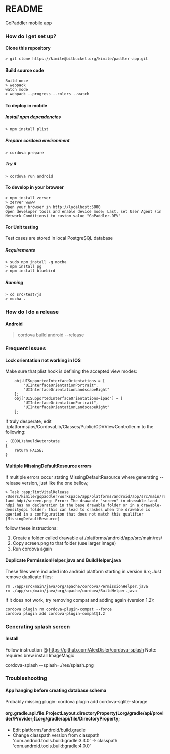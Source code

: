 # README #

GoPaddler mobile app

### How do I get set up? ###

#### Clone this repository
    > git clone https://kimile@bitbucket.org/kimile/paddler-app.git
    
#### Build source code
    Build once
    > webpack
    watch mode
    > webpack --progress --colors --watch
    
#### To deploy in mobile        

##### Install npm dependencies   
    > npm install plist

##### Prepare cordova environment
    > cordova prepare

##### Try it
    > cordova run android

#### To develop in your browser
    > npm install zerver
    > zerver wwww
    Open your browser in http://localhost:5000
    Open developer tools and enable device mode; Last, set User Agent (in Network Conditions) to custom value "GoPaddler-DEV"
    

#### For Unit testing
Test cases are stored in local PostgreSQL database

##### Requirements
    > sudo npm install -g mocha
    > npm install pg
    > npm install bluebird

##### Running
    > cd src/test/js
    > mocha .

### How do I do a release ###

#### Android
   > cordova build android --release

### Frequent Issues ###
#### Lock orientation not working in IOS
Make sure that plist hook is defining the accepted view modes:
```
    obj.UISupportedInterfaceOrientations = [
        "UIInterfaceOrientationPortrait",
        "UIInterfaceOrientationLandscapeRight"
    ];
    obj["UISupportedInterfaceOrientations~ipad"] = [
        "UIInterfaceOrientationPortrait",
        "UIInterfaceOrientationLandscapeRight"
    ];
```
If truly desperate, edit ./platforms/ios/CordovaLib/Classes/Public/CDVViewController.m to the following:

```
- (BOOL)shouldAutorotate
{
    return FALSE;
}
```

#### Multiple MissingDefaultResource errors
If multiple errors occur stating MissingDefaultResource where generating --release version, just like the one bellow,
```
> Task :app:lintVitalRelease
/Users/kimile/gopaddler/workspace/app/platforms/android/app/src/main/res/drawable-land-hdpi/screen.png: Error: The drawable "screen" in drawable-land-hdpi has no declaration in the base drawable folder or in a drawable-densitydpi folder; this can lead to crashes when the drawable is queried in a configuration that does not match this qualifier [MissingDefaultResource]
```
follow these instructions:
1. Create a folder called drawable at <project>/platforms/android/app/src/main/res/
2. Copy screen.png to that folder (use larger image)
3. Run cordova again

#### Duplicate PermissionHelper.java and BuildHelper.java
These files were included into android platform starting in version 6.x; Just remove duplicate files:
```
rm ./app/src/main/java/org/apache/cordova/PermissionHelper.java
rm ./app/src/main/java/org/apache/cordova/BuildHelper.java
```
If it does not work, try removing compat and adding again (version 1.2):
```
cordova plugin rm cordova-plugin-compat --force
cordova plugin add cordova-plugin-compat@1.2
```

### Generating splash screen
#### Install
Follow instruction @ https://github.com/AlexDisler/cordova-splash
Note: requires brew install ImageMagic

cordova-splash --splash=./res/splash.png

### Troubleshooting
#### App hanging before creating database schema
Probably missing plugin:
cordova plugin add cordova-sqlite-storage



#### org.gradle.api.file.ProjectLayout.directoryProperty(Lorg/gradle/api/provider/Provider;)Lorg/gradle/api/file/DirectoryProperty;
- Edit platforms/android/build.gradle
- Change classpath version from classpath 'com.android.tools.build:gradle:3.3.0' -> classpath 'com.android.tools.build:gradle:4.0.0'
